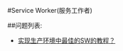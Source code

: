 #Service Worker(服务工作者)

##问题列表:

* [实现生产环境中最佳的SW的教程？](./service-worker/best-parctise-for-sw.md)





